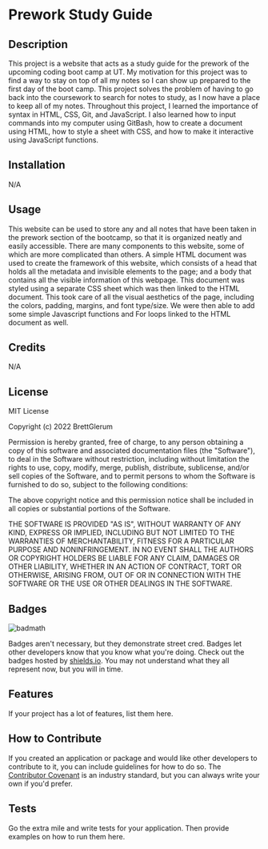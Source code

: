 # Prework Study Guide

## Description

This project is a website that acts as a study guide for the prework of the upcoming coding boot camp at UT. My motivation for this project was to find a way to stay on top of all my notes so I can show up prepared to the first day of the boot camp. This project solves the problem of having to go back into the coursework to search for notes to study, as I now have a place to keep all of my notes. Throughout this project, I learned the importance of syntax in HTML, CSS, Git, and JavaScript. I also learned how to input commands into my computer using GitBash, how to create a document using HTML, how to style a sheet with CSS, and how to make it interactive using JavaScript functions.

## Installation

N/A

## Usage

This website can be used to store any and all notes that have been taken in the prework section of the bootcamp, so that it is organized neatly and easily accessible. There are many components to this website, some of which are more complicated than others. A simple HTML document was used to create the framework of this website, which consists of a head that holds all the metadata and invisible elements to the page; and a body that contains all the visible information of this webpage. This document was styled using a separate CSS sheet which was then linked to the HTML document. This took care of all the visual aesthetics of the page, including the colors, padding, margins, and font type/size. We were then able to add some simple Javascript functions and For loops linked to the HTML document as well. 
## Credits

N/A

## License

MIT License

Copyright (c) 2022 BrettGlerum

Permission is hereby granted, free of charge, to any person obtaining a copy
of this software and associated documentation files (the "Software"), to deal
in the Software without restriction, including without limitation the rights
to use, copy, modify, merge, publish, distribute, sublicense, and/or sell
copies of the Software, and to permit persons to whom the Software is
furnished to do so, subject to the following conditions:

The above copyright notice and this permission notice shall be included in all
copies or substantial portions of the Software.

THE SOFTWARE IS PROVIDED "AS IS", WITHOUT WARRANTY OF ANY KIND, EXPRESS OR
IMPLIED, INCLUDING BUT NOT LIMITED TO THE WARRANTIES OF MERCHANTABILITY,
FITNESS FOR A PARTICULAR PURPOSE AND NONINFRINGEMENT. IN NO EVENT SHALL THE
AUTHORS OR COPYRIGHT HOLDERS BE LIABLE FOR ANY CLAIM, DAMAGES OR OTHER
LIABILITY, WHETHER IN AN ACTION OF CONTRACT, TORT OR OTHERWISE, ARISING FROM,
OUT OF OR IN CONNECTION WITH THE SOFTWARE OR THE USE OR OTHER DEALINGS IN THE
SOFTWARE.

## Badges

![badmath](https://img.shields.io/github/languages/top/nielsenjared/badmath)

Badges aren't necessary, but they demonstrate street cred. Badges let other developers know that you know what you're doing. Check out the badges hosted by [shields.io](https://shields.io/). You may not understand what they all represent now, but you will in time.

## Features

If your project has a lot of features, list them here.

## How to Contribute

If you created an application or package and would like other developers to contribute to it, you can include guidelines for how to do so. The [Contributor Covenant](https://www.contributor-covenant.org/) is an industry standard, but you can always write your own if you'd prefer.

## Tests

Go the extra mile and write tests for your application. Then provide examples on how to run them here.